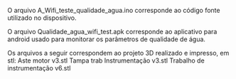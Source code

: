 O arquivo A_Wifi_teste_qualidade_agua.ino corresponde ao código fonte utilizado no dispositivo.

O arquivo Qualidade_agua_wifi_test.apk corresponde ao aplicativo para android usado para monitorar os parâmetros de qualidade de água.

Os arquivos a seguir correspondem ao projeto 3D realizado e impresso, em stl:
Aste motor v3.stl
Tampa trab Instrumentação v3.stl
Trabalho de instrumentação v6.stl
